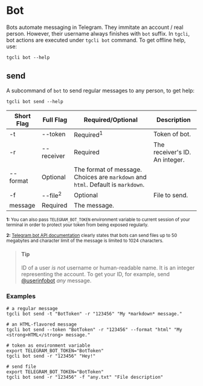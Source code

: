 # Bot

Bots automate messaging in Telegram. They immitate an account / real person.
However, their username always finishes with `bot` suffix. In `tgcli`, bot
actions are executed under `tgcli bot` command. To get offline help, use:

    tgcli bot --help

## send

A subcommand of `bot` to send regular messages to any person, to get help:

    tgcli bot send --help

Short Flag | Full Flag | Required/Optional | Description
--- | --- | --- | ---
-t | --token | Required<sup>1</sup> | Token of bot.
-r | --receiver | Required | The receiver's ID. An integer.
 | --format | Optional | The format of message. Choices are `markdown` and `html`. Default is `markdown`.
-f | --file<sup>2</sup> | Optional | File to send.
 | message | Required | The message.

<small>**1:** You can also pass `TELEGRAM_BOT_TOKEN` environment variable to
current session of your terminal in order to protect your token from being
exposed regularly.</small>

<small>**2:** [Telegram bot API documentation](https://core.telegram.org/bots/api#senddocument)
clearly states that bots can send files up to 50 megabytes and character limit
of the message is limited to 1024 characters.</small>

 > #### Tip
 > ID of a user  *is not* username or human-readable name. It is an integer
 > representing the account. To get your ID, for example, send
 > [@userinfobot](https://t.me/userinfobot) *any* message.

### Examples

    # a regular message
    tgcli bot send -t "BotToken" -r "123456" "My *markdown* message."

    # an HTML-flavored message
    tgcli bot send --token "BotToken" -r "123456" --format "html" "My <strong>HTML</strong> message."

    # token as environment variable
    export TELEGRAM_BOT_TOKEN="BotToken"
    tgcli bot send -r "123456" "Hey!"

    # send file
    export TELEGRAM_BOT_TOKEN="BotToken"
    tgcli bot send -r "123456" -f "any.txt" "File description"
